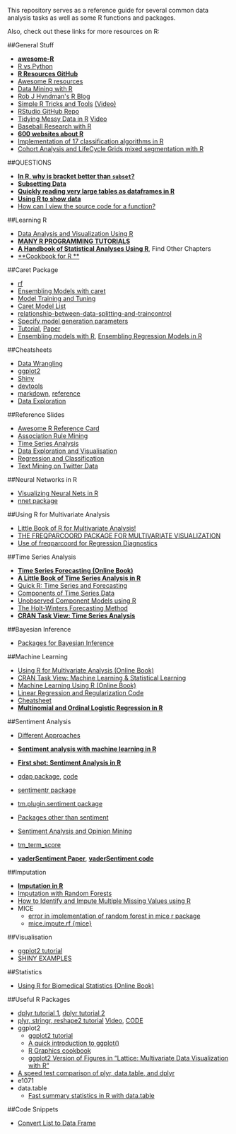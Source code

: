 This repository serves as a reference guide for several common data analysis tasks as well as some R functions and packages.

Also, check out these links for more resources on R:

##General Stuff
- [**awesome-R**](https://github.com/qinwf/awesome-R)
- [R vs Python](https://www.dataquest.io/blog/python-vs-r/?utm_content=buffer55639&utm_medium=social&utm_source=linkedin.com&utm_campaign=buffer)
- [**R Resources GitHub**](https://github.com/binga/DataScienceArsenal/blob/master/r-resources.md)
- [Awesome R resources](https://github.com/ujjwalkarn/awesome-R)
- [Data Mining with R](https://github.com/ujjwalkarn/Data-Mining-With-R)
- [Rob J Hyndman's R Blog](http://robjhyndman.com/hyndsight/r/)
- [Simple R Tricks and Tools](http://robjhyndman.com/hyndsight/simpler/) [(Video)](https://www.youtube.com/watch?v=Toc__W7L2Qo)
- [RStudio GitHub Repo](https://github.com/rstudio/)
- [Tidying Messy Data in R](http://www.dataschool.io/tidying-messy-data-in-r/) [Video](https://vimeo.com/33727555)
- [Baseball Research with R](http://www.hardballtimes.com/a-short-ish-introduction-to-using-r-for-baseball-research)
- [**600 websites about R**](http://www.datasciencecentral.com/profiles/blogs/600-websites-about-r)
- [Implementation of 17 classification algorithms in R](http://www.datasciencecentral.com/profiles/blogs/implemetation-of-17-classification-algorithms-in-r)
- [Cohort Analysis and LifeCycle Grids mixed segmentation with R](http://analyzecore.com/2015/04/01/cohort-analysis-and-lifecycle-grids-mixed-segmentation-with-r/)

##QUESTIONS
- [**In R, why is bracket better than `subset`?**](http://stackoverflow.com/questions/9860090/in-r-why-is-better-than-subset)
- [**Subsetting Data**](http://www.statmethods.net/management/subset.html)
- [**Quickly reading very large tables as dataframes in R**](http://stackoverflow.com/questions/1727772/quickly-reading-very-large-tables-as-dataframes-in-r)
- [**Using R to show data**](http://www.sr.bham.ac.uk/~ajrs/R/r-show_data.html)
- [How can I view the source code for a function?](http://stackoverflow.com/questions/19226816/how-can-i-view-the-source-code-for-a-function?lq=1)

##Learning R
- [Data Analysis and Visualization Using R](http://varianceexplained.org/RData/)
- [**MANY R PROGRAMMING TUTORIALS**](http://www.listendata.com/p/r-programming-tutorials.html)
- [**A Handbook of Statistical Analyses Using R**](https://cran.r-project.org/web/packages/HSAUR/vignettes/Ch_introduction_to_R.pdf), Find Other Chapters
- [**Cookbook for R **](http://www.cookbook-r.com/)

##Caret Package
- [rf](http://stats.stackexchange.com/questions/81609/whether-preprocessing-is-needed-before-prediction-using-finalmodel-of-randomfore)
- [Ensembling Models with caret](http://stats.stackexchange.com/questions/27361/stacking-ensembling-models-with-caret)
- [Model Training and Tuning](http://topepo.github.io/caret/training.html)
- [Caret Model List](http://topepo.github.io/caret/modelList.html)
- [relationship-between-data-splitting-and-traincontrol](http://stackoverflow.com/questions/14968874/caret-relationship-between-data-splitting-and-traincontrol)
- [Specify model generation parameters](http://stackoverflow.com/questions/10498477/carettrain-specify-model-generation-parameters?lq=1)
- [Tutorial](https://www.r-project.org/nosvn/conferences/useR-2013/Tutorials/kuhn/user_caret_2up.pdf), [Paper](www.jstatsoft.org/article/view/v028i05/v28i05.pdf)
- [Ensembling models with R](http://amunategui.github.io/blending-models/), [Ensembling Regression Models in R](http://stats.stackexchange.com/questions/26790/ensembling-regression-models)

##Cheatsheets
- [Data Wrangling](https://www.rstudio.com/wp-content/uploads/2015/02/data-wrangling-cheatsheet.pdf)
- [ggplot2](https://www.rstudio.com/wp-content/uploads/2015/08/ggplot2-cheatsheet.pdf)
- [Shiny](http://shiny.rstudio.com/images/shiny-cheatsheet.pdf)
- [devtools](https://www.rstudio.com/wp-content/uploads/2015/06/devtools-cheatsheet.pdf)
- [markdown](https://www.rstudio.com/wp-content/uploads/2015/02/rmarkdown-cheatsheet.pdf), [reference](https://www.rstudio.com/wp-content/uploads/2015/03/rmarkdown-reference.pdf)
- [Data Exploration](http://www.analyticsvidhya.com/blog/2015/10/cheatsheet-11-steps-data-exploration-with-codes/)

##Reference Slides
- [Awesome R Reference Card](https://cran.r-project.org/doc/contrib/Baggott-refcard-v2.pdf)
- [Association Rule Mining](https://78462f86-a-e2d7344e-s-sites.googlegroups.com/a/rdatamining.com/www/docs/RDataMining-slides-association-rules.pdf?attachauth=ANoY7crD9hRI7333KWhK0TVPsS1VfgWoW4BuIsmL8B0NANfntEOq6QbcwJk-aCRUy2N6CmUeJsyrlOOd5bo1CqRUYXkEbSl1JbTniVbb-GSR3cyTt9Qq6xB3ZasMEdACaS9j1fZDiLVn_zLFbrF--aJM7gAu54JwRBhvKuQPOPyeMTosWcTmmrJdRNWH4ZqD5kYEJlmHDcXB8Bp-DWbUxZG2T8sAGbcHGUqkPTTJ_u03wvKyw5MGMrGU7q4xIyyUmBas_PqEDi6q&attredirects=0)
- [Time Series Analysis](https://78462f86-a-e2d7344e-s-sites.googlegroups.com/a/rdatamining.com/www/docs/RDataMining-slides-time-series-analysis.pdf?attachauth=ANoY7cphtFEj6IMGuupE5ygQn5flMH5-QPE4yNgJ9fYv3WqfY0qU8LWGgiECZKs6P63Rhx5Nml8lQXQnX7QH7OZm1hoi_Kl0m9sLOAC0tc4sQipWC8DprQVoYSDyw0EdeJfZWAQor0AyjMWeFHPY6nqxIGAaj4arrwZcnR1dYC7nQK4dTVQM80ARrN5Yzq9rNbGic30X-xKwNQxOXL4fO54ThpzmNB4wLKv5geo_hDqPkwtKBmNR7u_kGPOymJHGvxP3nr02aJsB&attredirects=0)
- [Data Exploration and Visualisation](https://78462f86-a-e2d7344e-s-sites.googlegroups.com/a/rdatamining.com/www/docs/RDataMining-slides-data-exploration-visualization.pdf?attachauth=ANoY7cpqnCTmCv1omsIoKmefAn8q6M_j4Hizv_1enJlu3nRPIxIhzjBlf-9B_sIxMxpUx-XN5cAw74GUr18Dn0EcaiIm9MVeCtqT-2dcPNo0dfhRJvnb5J8EHKBX_w7Y6mYgb7UAoIUbjdmVGR9VCIfJf6PGQqAlupywcb1yGbT4pv61bQzOzrU4-eICfgHmORdi8YgBqscyT2ThaKHPSeGXD0dd3g08pGN3bY70MKM02ZaqarewbII91KTNH1-zmELEcvatl_sMxmGgNnIDm6MaxEWQ1pIrTQ%3D%3D&attredirects=0)
- [Regression and Classification](https://78462f86-a-e2d7344e-s-sites.googlegroups.com/a/rdatamining.com/www/docs/RDataMining-slides-regression-classification.pdf?attachauth=ANoY7cq0yqcj_65pafTfUqHazTYvp4E4r-5OB1kLv3swVKJhVydaJ0YU5yEPiOciQC0k_P1QzO6z1vD0r9E05KU8y7Mn6NTesQOOq_mmwlMqAe7D2mnqkHZBqFT6tk2hJ3g3fK40mvfyU5ggoGMxMYn9nVhihKwcIYJy9A8zlbFo4r9a35kpTDr6jJjAw5eQwSEMe-bvT5iyZuyMS7QS-tvlgHjJ40ZGhPro7GcWXfb7qqaPeTe9NyeU7MxAy2Z_lAzxn0vSnqe6&attredirects=0)
- [Text Mining on Twitter Data](https://78462f86-a-e2d7344e-s-sites.googlegroups.com/a/rdatamining.com/www/docs/RDataMining-slides-text-mining.pdf?attachauth=ANoY7cquEwmhHFNHxiKNhv6C2wquNdaib8A_BeTRFaGFXZ2deivENdTK-GS7mSZjermC7b_-L6KtCWhfF1ZOzOF9XaLkIaw6InCEnjdO1fWUhJFujaGwwbcbExJKEVuMmwlBX_SDUFZYgjuTbIb2llgKRMQc3Dd241HNZHTvGVuPG26vHKN_jU_WoEj7uIilRJWFTDvNrZWGWrvImWr0aCNou56qAB-zmBG_cvRS4QOQroiEetLpR7k%3D&attredirects=0)

##Neural Networks in R
- [Visualizing Neural Nets in R](https://beckmw.wordpress.com/2013/11/14/visualizing-neural-networks-in-r-update/)
- [nnet package](http://stackoverflow.com/questions/21788817/r-nnet-with-a-simple-example-of-2-classes-with-2-variables)

##Using R for Multivariate Analysis
- [Little Book of R for Multivariate Analysis!](http://little-book-of-r-for-multivariate-analysis.readthedocs.io/en/latest/)
- [THE FREQPARCOORD PACKAGE FOR MULTIVARIATE VISUALIZATION](https://matloff.wordpress.com/2014/03/30/the-freqparcoord-package-for-multivariate-visualization/)
- [Use of freqparcoord for Regression Diagnostics](http://www.r-bloggers.com/use-of-freqparcoord-for-regression-diagnostics/)

##Time Series Analysis
- [**Time Series Forecasting (Online Book)**](https://www.otexts.org/fpp)
- [**A Little Book of Time Series Analysis in R**](http://a-little-book-of-r-for-time-series.readthedocs.org/en/latest/src/timeseries.html)
- [Quick R: Time Series and Forecasting](http://www.statmethods.net/advstats/timeseries.html)
- [Components of Time Series Data](https://www.linkedin.com/pulse/component-time-series-data-jeffrey-strickland-ph-d-cmsp)
- [Unobserved Component Models using R](https://www.linkedin.com/pulse/unobserved-component-models-r-jeffrey-strickland-ph-d-cmsp)
- [The Holt-Winters Forecasting Method](http://webarchive.nationalarchives.gov.uk/20080726235635/http://statistics.gov.uk/iosmethodology/downloads/Annex_B_The_Holt-Winters_forecasting_method.pdf)
- [**CRAN Task View: Time Series Analysis**](https://cran.r-project.org/web/views/TimeSeries.html)

##Bayesian Inference
- [Packages for Bayesian Inference](https://github.com/ujjwalkarn/awesome-R#bayesian)

##Machine Learning
- [Using R for Multivariate Analysis (Online Book)](http://little-book-of-r-for-multivariate-analysis.readthedocs.org/en/latest/src/multivariateanalysis.html)
- [CRAN Task View: Machine Learning & Statistical Learning](https://cran.r-project.org/web/views/MachineLearning.html)
- [Machine Learning Using R (Online Book)](https://www.otexts.org/sfml)
- [Linear Regression and Regularization Code](http://rpubs.com/justmarkham/linear-regression-salary)
- [Cheatsheet](http://www.analyticsvidhya.com/blog/2015/09/full-cheatsheet-machine-learning-algorithms/)
- [**Multinomial and Ordinal Logistic Regression in R**](http://www.analyticsvidhya.com/blog/2016/02/multinomial-ordinal-logistic-regression/)
 
##Sentiment Analysis
- [Different Approaches](https://drive.google.com/open?id=0By_wg-rXnp_6U1JLNVA3cnAxZ3M)
- [**Sentiment analysis with machine learning in R**](http://datascienceplus.com/sentiment-analysis-with-machine-learning-in-r/)
- [**First shot: Sentiment Analysis in R**](http://andybromberg.com/sentiment-analysis/)
- [qdap package](https://github.com/trinker/qdap), [code](http://stackoverflow.com/questions/22774913/estimating-document-polarity-using-rs-qdap-package-without-sentsplit)
- [sentimentr package](https://github.com/trinker/sentimentr)
- [tm.plugin.sentiment package](https://github.com/mannau/tm.plugin.sentiment)
- [Packages other than sentiment](http://stackoverflow.com/questions/15194436/is-there-any-other-package-other-than-sentiment-to-do-sentiment-analysis-in-r)
- [Sentiment Analysis and Opinion Mining](https://www.cs.uic.edu/~liub/FBS/sentiment-analysis.html)
- [tm_term_score](http://www.inside-r.org/packages/cran/tm/docs/tm_term_score)

- [**vaderSentiment Paper**](http://comp.social.gatech.edu/papers/icwsm14.vader.hutto.pdf), [**vaderSentiment code**](https://github.com/cjhutto/vaderSentiment)

##Imputation
- [**Imputation in R**](http://stackoverflow.com/questions/13114812/imputation-in-r)
- [Imputation with Random Forests](http://stats.stackexchange.com/questions/49270/imputation-with-random-forests)
- [How to Identify and Impute Multiple Missing Values using R](http://www.unt.edu/rss/class/Jon/Benchmarks/MissingValueImputation_JDS_Nov2010.pdf)
- MICE
    - [error in implementation of random forest in mice r package](http://stackoverflow.com/questions/23974026/error-in-implementation-of-random-forest-in-mice-r-package)
    - [mice.impute.rf {mice}](http://www.inside-r.org/packages/cran/mice/docs/mice.impute.rf)


##Visualisation
- [ggplot2 tutorial](http://www.ling.upenn.edu/~joseff/avml2012/)
- [SHINY EXAMPLES](https://github.com/rstudio/shiny-examples)

##Statistics
- [Using R for Biomedical Statistics (Online Book)](http://a-little-book-of-r-for-biomedical-statistics.readthedocs.org/en/latest/src/biomedicalstats.html)

##Useful R Packages
- [dplyr tutorial 1](http://www.dataschool.io/dplyr-tutorial-for-faster-data-manipulation-in-r/), [dplyr tutorial 2](http://www.dataschool.io/dplyr-tutorial-part-2/)
- [plyr, stringr, reshape2 tutorial](http://www.dataschool.io/tidying-messy-data-in-r/) [Video](https://vimeo.com/33727555), [CODE](https://github.com/justmarkham/tidy-data)
- ggplot2
    - [ggplot2 tutorial](http://www.ling.upenn.edu/~joseff/avml2012/)
    - [A quick introduction to ggplot()](http://www.noamross.net/blog/2012/10/5/ggplot-introduction.html)
    - [R Graphics cookbook](http://www.cookbook-r.com/Graphs/index.html)
    - [ggplot2 Version of Figures in “Lattice: Multivariate Data Visualization with R” ](https://learnr.wordpress.com/2009/06/28/ggplot2-version-of-figures-in-lattice-multivariate-data-visualization-with-r-part-1/)
- [A speed test comparison of plyr, data.table, and dplyr](http://www.r-statistics.com/2013/09/a-speed-test-comparison-of-plyr-data-table-and-dplyr/)
- e1071
- data.table
    - [Fast summary statistics in R with data.table](http://blog.yhat.com/posts/fast-summary-statistics-with-data-dot-table.html)

##Code Snippets
- [Convert List to Data Frame](http://stackoverflow.com/questions/4227223/r-list-to-data-frame)
